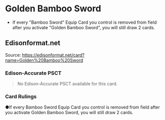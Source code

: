# Golden Bamboo Sword

*   If every "Bamboo Sword" Equip Card you control is removed from field after you activate "Golden Bamboo Sword", you will still draw 2 cards.

## Edisonformat.net

Source: https://edisonformat.net/card?name=Golden%20Bamboo%20Sword

### Edison-Accurate PSCT

> No Edison-Accurate PSCT available for this card.

### Card Rulings

●If every Bamboo Sword Equip Card you control is removed from field after you activate Golden Bamboo Sword, you will still draw 2 cards.
            